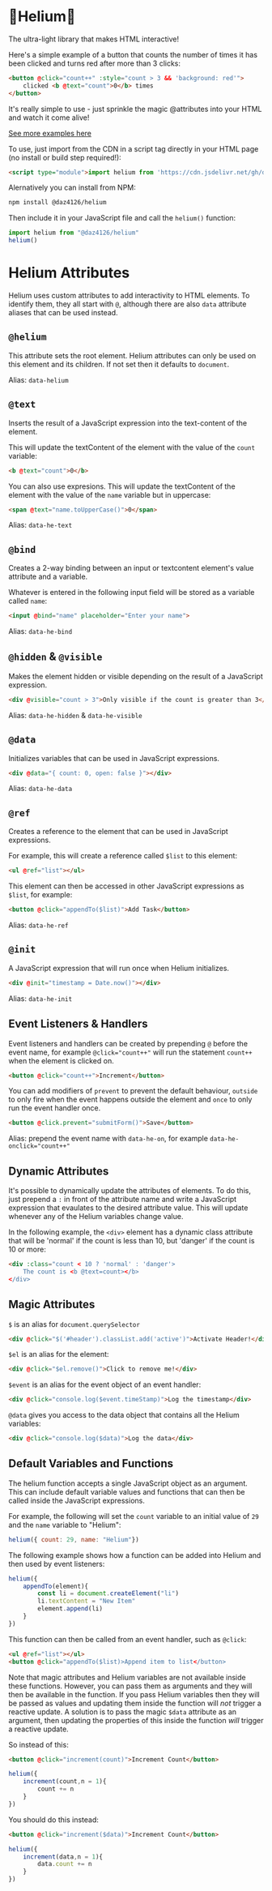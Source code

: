# 🎈Helium🎈

The ultra-light library that makes HTML interactive!

Here's a simple example of a button that counts the number of times it has been clicked and turns red after more than 3 clicks:

```html
<button @click="count++" :style="count > 3 && 'background: red'">
    clicked <b @text="count">0</b> times
</button>
```

It's really simple to use - just sprinkle the magic @attributes into your HTML and watch it come alive!

[See more examples here](https://codepen.io/daz4126/pen/YPwwdBK)

To use, just import from the CDN in a script tag directly in your HTML page (no install or build step required!):

```html
<script type="module">import helium from 'https://cdn.jsdelivr.net/gh/daz-codes/helium/helium.js';helium();</script>
```

Alernatively you can install from NPM:

```bash
npm install @daz4126/helium
```

Then include it in your JavaScript file and call the `helium()` function:

```javascript
import helium from "@daz4126/helium"
helium()
```

# Helium Attributes

Helium uses custom attributes to add interactivity to HTML elements. To identify them, they all start with `@`, although there are also `data` attribute aliases that can be used instead.

## `@helium`

This attribute sets the root element. Helium attributes can only be used on this element and its children. If not set then it defaults to `document`.

Alias: `data-helium`

## `@text`

Inserts the result of a JavaScript expression into the text-content of the element.

This will update the textContent of the element with the value of the `count` variable:

```html
<b @text="count">0</b>
```

You can also use expresions. This will update the textContent of the element with the value of the `name` variable but in uppercase:

```html
<span @text="name.toUpperCase()">0</span>
```

Alias: `data-he-text`

## `@bind`

Creates a 2-way binding between an input or textcontent element's value attribute and a variable.

Whatever is entered in the following input field will be stored as a variable called `name`:

```html
<input @bind="name" placeholder="Enter your name">
```

Alias: `data-he-bind`

## `@hidden` & `@visible`

Makes the element hidden or visible depending on the result of a JavaScript expression.

```html
<div @visible="count > 3">Only visible if the count is greater than 3</div>
```

Alias: `data-he-hidden` & `data-he-visible`

## `@data`

Initializes variables that can be used in JavaScript expressions.

```html
<div @data="{ count: 0, open: false }"></div>
```

Alias: `data-he-data`

## `@ref`

Creates a reference to the element that can be used in JavaScript expressions.

For example, this will create a reference called `$list` to this element:

```html
<ul @ref="list"></ul>
```

This element can then be accessed in other JavaScript expressions as `$list`, for example:

```html
<button @click="appendTo($list)">Add Task</button>
```

Alias: `data-he-ref`

## `@init`

A JavaScript expression that will run once when Helium initializes.

```html
<div @init="timestamp = Date.now()"></div>
```

Alias: `data-he-init`

## Event Listeners & Handlers

Event listeners and handlers can be created by prepending `@` before the event name, for example `@click="count++"` will run the statement `count++` when the element is clicked on.

```html
<button @click="count++">Increment</button>
```

You can add modifiers of `prevent` to prevent the default behaviour, `outside` to only fire when the event happens outside the element and `once` to only run the event handler once.

```html
<button @click.prevent="submitForm()">Save</button>
```

Alias: prepend the event name with `data-he-on`, for example `data-he-onclick="count++"`

## Dynamic Attributes

It's possible to dynamically update the attributes of elements. To do this, just prepend a `:` in front of the attribute name and write a JavaScript expression that evaulates to the desired attribute value. This will update whenever any of the Helium variables change value.

In the following example, the `<div>` element has a dynamic class attribute that will be 'normal' if the count is less than 10, but 'danger' if the count is 10 or more:

```html
<div :class="count < 10 ? 'normal' : 'danger'>
    The count is <b @text=count></b>
</div>
```

## Magic Attributes

`$` is an alias for `document.querySelector`


```html
<div @click="$('#header').classList.add('active')">Activate Header!</div>
```

`$el` is an alias for the element:

```html
<div @click="$el.remove()">Click to remove me!</div>
```

`$event` is an alias for the event object of an event handler:


```html
<div @click="console.log($event.timeStamp)">Log the timestamp</div>
```

`@data` gives you access to the data object that contains all the Helium variables:


```html
<div @click="console.log($data)">Log the data</div>
```

## Default Variables and Functions

The helium function accepts a single JavaScript object as an argument. This can include default variable values and functions that can then be called inside the JavaScript expressions.

For example, the following will set the `count` variable to an initial value of `29` and the `name` variable to "Helium":

```javascript
helium({ count: 29, name: "Helium"})
```

The following example shows how a function can be added into Helium and then used by event listeners:

```javascript
helium({ 
    appendTo(element){
        const li = document.createElement("li")
        li.textContent = "New Item"
        element.append(li)
    }
})
```

This function can then be called from an event handler, such as `@click`:

```html
<ul @ref="list"></ul>
<button @click="appendTo($list)>Append item to list</button>
```

Note that magic attributes and Helium variables are not available inside these functions. However, you can pass them as arguments and they will then be available in the function. If you pass Helium variables then they will be passed as values and updating them inside the function will *not* trigger a reactive update. A solution is to pass the magic `$data` attribute as an argument, then updating the properties of this inside the function *will* trigger a reactive update.

So instead of this:

```html
<button @click="increment(count)">Increment Count</button>
```

```javascript
helium({ 
    increment(count,n = 1){
        count += n
    }
})
```

You should do this instead:

```html
<button @click="increment($data)">Increment Count</button>
```

```javascript
helium({ 
    increment(data,n = 1){
        data.count += n
    }
})
```
